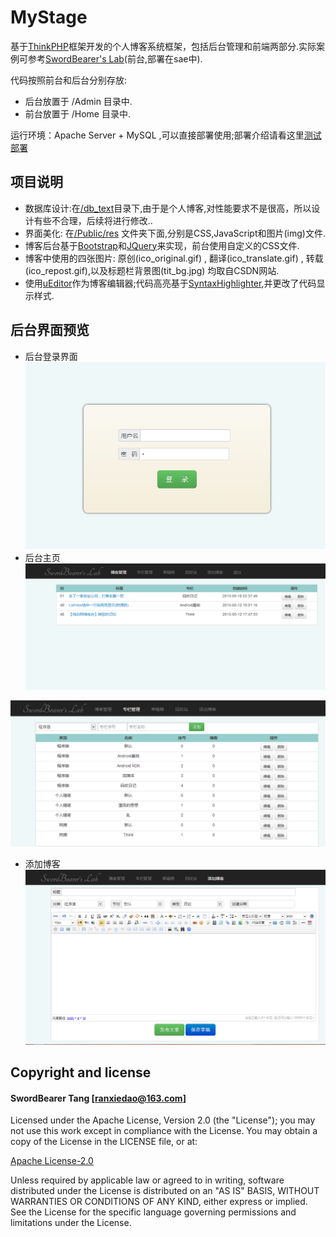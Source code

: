 # MyStage

基于<a href="https://github.com/liu21st/thinkphp" target="_blank">ThinkPHP</a>框架开发的个人博客系统框架，包括后台管理和前端两部分.实际案例可参考<a href="http://www.swordbearer.sinaapp.com" target="_blank">SwordBearer's Lab</a>(前台,部署在sae中).

代码按照前台和后台分别存放:
+ 后台放置于 /Admin 目录中.
+ 前台放置于 /Home 目录中.
  
运行环境：Apache Server + MySQL ,可以直接部署使用;部署介绍请看这里[测试部署](https://github.com/SwordBearer/MyStage/blob/master/测试部署.md)

## 项目说明

* 数据库设计:在[/db_text](https://github.com/SwordBearer/MyStage/tree/master/db_text)目录下,由于是个人博客,对性能要求不是很高，所以设计有些不合理，后续将进行修改..
* 界面美化: 在[/Public/res](https://github.com/SwordBearer/MyStage/tree/master/Public/res) 文件夹下面,分别是CSS,JavaScript和图片(img)文件.
* 博客后台基于<a href="https://github.com/twitter/bootstrap" target="_blank">Bootstrap</a>和<a href="https://github.com/jquery/jquery" target="_blank">JQuery</a>来实现，前台使用自定义的CSS文件.
* 博客中使用的四张图片: 原创(ico_original.gif) , 翻译(ico_translate.gif) , 转载(ico_repost.gif),以及标题栏背景图(tit_bg.jpg)
均取自CSDN网站.
* 使用<a href="https://github.com/campaign/ueditor" target="_blank">uEditor</a>作为博客编辑器;代码高亮基于<a href="https://github.com/alexgorbatchev/SyntaxHighlighter" target="_blank">SyntaxHighlighter</a>,并更改了代码显示样式.

## 后台界面预览

* 后台登录界面
![](https://github.com/SwordBearer/MyStage/raw/master/screenshots/admin_login.png)
* 后台主页
![](https://github.com/SwordBearer/MyStage/raw/master/screenshots/admin_index.png)

![](https://github.com/SwordBearer/MyStage/raw/master/screenshots/admin_category_manage.PNG)
* 添加博客
![](https://github.com/SwordBearer/MyStage/raw/master/screenshots/admin_add_blog.PNG)


## Copyright and license

#### SwordBearer Tang [ranxiedao@163.com]

Licensed under the Apache License, Version 2.0 (the "License");
you may not use this work except in compliance with the License.
You may obtain a copy of the License in the LICENSE file, or at:

  <a href="http://www.apache.org/licenses/LICENSE-2.0" target="_blank">Apache License-2.0</a>

Unless required by applicable law or agreed to in writing, software
distributed under the License is distributed on an "AS IS" BASIS,
WITHOUT WARRANTIES OR CONDITIONS OF ANY KIND, either express or implied.
See the License for the specific language governing permissions and
limitations under the License.
